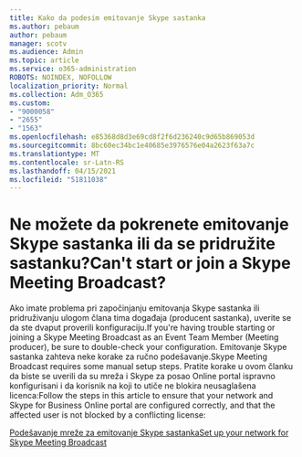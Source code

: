 ```yaml
---
title: Kako da podesim emitovanje Skype sastanka
ms.author: pebaum
author: pebaum
manager: scotv
ms.audience: Admin
ms.topic: article
ms.service: o365-administration
ROBOTS: NOINDEX, NOFOLLOW
localization_priority: Normal
ms.collection: Adm_O365
ms.custom:
- "9000058"
- "2655"
- "1563"
ms.openlocfilehash: e85368d8d3e69cd8f2f6d236240c9d65b869053d
ms.sourcegitcommit: 8bc60ec34bc1e40685e3976576e04a2623f63a7c
ms.translationtype: MT
ms.contentlocale: sr-Latn-RS
ms.lasthandoff: 04/15/2021
ms.locfileid: "51811038"
---
```

# <a name="cant-start-or-join-a-skype-meeting-broadcast"></a><span data-ttu-id="12366-102">Ne možete da pokrenete emitovanje Skype sastanka ili da se pridružite sastanku?</span><span class="sxs-lookup"><span data-stu-id="12366-102">Can't start or join a Skype Meeting Broadcast?</span></span>

<span data-ttu-id="12366-103">Ako imate problema pri započinjanju emitovanja Skype sastanka ili pridruživanju ulogom člana tima događaja (producent sastanka), uverite se da ste dvaput proverili konfiguraciju.</span><span class="sxs-lookup"><span data-stu-id="12366-103">If you're having trouble starting or joining a Skype Meeting Broadcast as an Event Team Member (Meeting producer), be sure to double-check your configuration.</span></span> <span data-ttu-id="12366-104">Emitovanje Skype sastanka zahteva neke korake za ručno podešavanje.</span><span class="sxs-lookup"><span data-stu-id="12366-104">Skype Meeting Broadcast requires some manual setup steps.</span></span> <span data-ttu-id="12366-105">Pratite korake u ovom članku da biste se uverili da su mreža i Skype za posao Online portal ispravno konfigurisani i da korisnik na koji to utiče ne blokira neusaglašena licenca:</span><span class="sxs-lookup"><span data-stu-id="12366-105">Follow the steps in this article to ensure that your network and Skype for Business Online portal are configured correctly, and that the affected user is not blocked by a conflicting license:</span></span>

[<span data-ttu-id="12366-106">Podešavanje mreže za emitovanje Skype sastanka</span><span class="sxs-lookup"><span data-stu-id="12366-106">Set up your network for Skype Meeting Broadcast</span></span>](https://docs.microsoft.com/SkypeForBusiness/set-up-your-network-for-skype-meeting-broadcast/set-up-your-network-for-skype-meeting-broadcast)